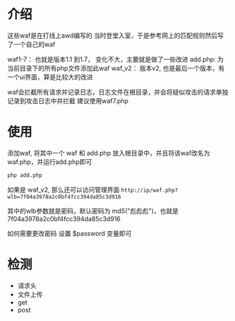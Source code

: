 # 介绍
这些waf是在打线上awd编写的
当时登堂入室，于是参考网上的匹配规则然后写了一个自己的waf

waf1-7： 也就是版本1.1 到1.7， 变化不大，主要就是做了一些改进
add.php: 为当前目录下的所有php文件添加此waf
waf_v2： 版本v2, 也是最后一个版本，有一个ui界面，算是比较大的改进

waf会拦截所有请求并记录日志，日志文件在根目录，并会将疑似攻击的请求单独记录到攻击日志中并拦截
建议使用waf7.php



# 使用
添加waf,  将其中一个 waf 和 add.php 放入根目录中，并且将该waf改名为 waf.php，并运行add.php即可
```bash
php add.php
```

如果是 waf_v2, 那么还可以访问管理界面
`http://ip/waf.php?wlb=7f04a3978a2c0bf4fcc394da85c3d916`

其中的wlb参数就是密码，默认密码为 md5("彪彪彪")，也就是 7f04a3978a2c0bf4fcc394da85c3d916

如何需要更改密码 设置 $password 变量即可


# 检测
- 请求头
- 文件上传
- get
- post
